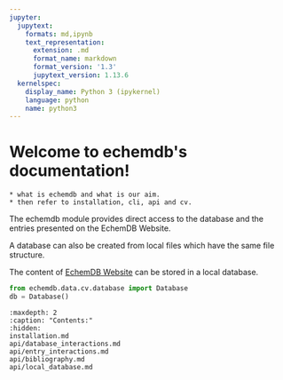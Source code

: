 ```yaml
---
jupyter:
  jupytext:
    formats: md,ipynb
    text_representation:
      extension: .md
      format_name: markdown
      format_version: '1.3'
      jupytext_version: 1.13.6
  kernelspec:
    display_name: Python 3 (ipykernel)
    language: python
    name: python3
---
```


Welcome to echemdb's documentation!
========================================

```{todo}
* what is echemdb and what is our aim.
* then refer to installation, cli, api and cv.
```

The echemdb module provides direct access to the database and the entries presented on the EchemDB Website.

A database can also be created from local files which have the same file structure.

The content of [EchemDB Website](https://echemdb.github.io/) can be stored in a local database.

```python
from echemdb.data.cv.database import Database
db = Database()
```

```{toctree}
:maxdepth: 2
:caption: "Contents:"
:hidden:
installation.md
api/database_interactions.md
api/entry_interactions.md
api/bibliography.md
api/local_database.md
```
